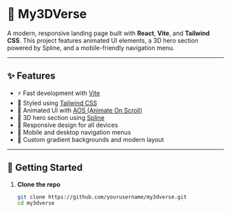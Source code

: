 # 🌌 My3DVerse

A modern, responsive landing page built with **React**, **Vite**, and **Tailwind CSS**. This project features animated UI elements, a 3D hero section powered by Spline, and a mobile-friendly navigation menu.

---

## ✨ Features

- ⚡ Fast development with [Vite](https://vitejs.dev/)
- 🎨 Styled using [Tailwind CSS](https://tailwindcss.com/)
- 💎 Animated UI with [AOS (Animate On Scroll)](https://michalsnik.github.io/aos/)
- 🤖 3D hero section using [Spline](https://spline.design/)
- 📱 Responsive design for all devices
- 🧭 Mobile and desktop navigation menus
- 🦄 Custom gradient backgrounds and modern layout

---

## 🚀 Getting Started

1. **Clone the repo**
   ```bash
   git clone https://github.com/yourusername/my3dverse.git
   cd my3dverse
